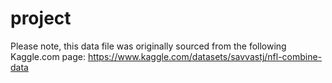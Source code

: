 # project

Please note, this data file was originally sourced from the following Kaggle.com page:
https://www.kaggle.com/datasets/savvastj/nfl-combine-data
